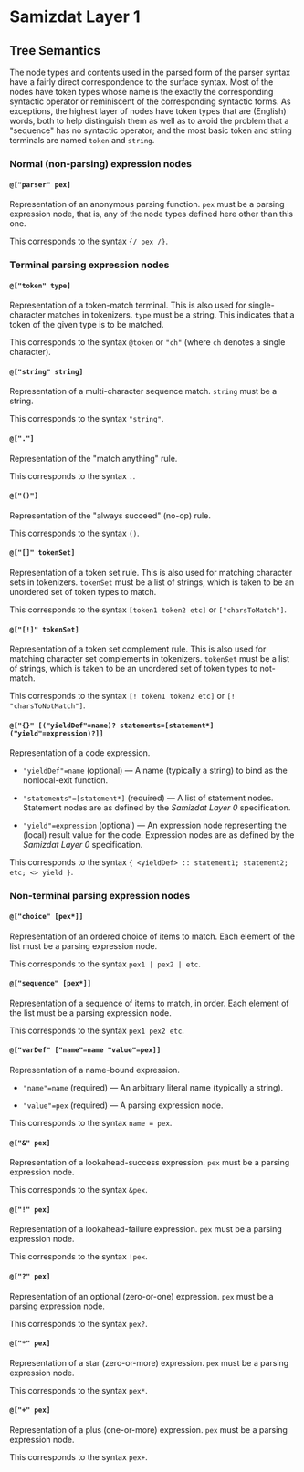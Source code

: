 Samizdat Layer 1
================

Tree Semantics
--------------

The node types and contents used in the parsed form of the parser syntax
have a fairly direct correspondence to the surface syntax. Most of the
nodes have token types whose name is the exactly the corresponding
syntactic operator or reminiscent of the corresponding syntactic forms.
As exceptions, the highest layer of nodes have token types that are
(English) words, both to help distinguish them as well as to avoid the
problem that a "sequence" has no syntactic operator; and the most basic
token and string terminals are named `token` and `string`.

### Normal (non-parsing) expression nodes

#### `@["parser" pex]`

Representation of an anonymous parsing function. `pex` must be a parsing
expression node, that is, any of the node types defined here other than
this one.

This corresponds to the syntax `{/ pex /}`.


### Terminal parsing expression nodes

#### `@["token" type]`

Representation of a token-match terminal. This is also used for
single-character matches in tokenizers. `type` must be a string. This
indicates that a token of the given type is to be matched.

This corresponds to the syntax `@token` or `"ch"` (where `ch` denotes
a single character).

#### `@["string" string]`

Representation of a multi-character sequence match. `string` must be a
string.

This corresponds to the syntax `"string"`.

#### `@["."]`

Representation of the "match anything" rule.

This corresponds to the syntax `.`.

#### `@["()"]`

Representation of the "always succeed" (no-op) rule.

This corresponds to the syntax `()`.

#### `@["[]" tokenSet]`

Representation of a token set rule. This is also used for matching
character sets in tokenizers. `tokenSet` must be a list of strings,
which is taken to be an unordered set of token types to match.

This corresponds to the syntax `[token1 token2 etc]` or `["charsToMatch"]`.

#### `@["[!]" tokenSet]`

Representation of a token set complement rule. This is also used for matching
character set complements in tokenizers. `tokenSet` must be a list of
strings, which is taken to be an unordered set of token types to not-match.

This corresponds to the syntax `[! token1 token2 etc]` or
`[! "charsToNotMatch"]`.

#### `@["{}" [("yieldDef"=name)? statements=[statement*] ("yield"=expression)?]]`

Representation of a code expression.

* `"yieldDef"=name` (optional) &mdash; A name (typically a string) to bind
  as the nonlocal-exit function.

* `"statements"=[statement*]` (required) — A list of statement nodes.
  Statement nodes are as defined by the *Samizdat Layer 0* specification.

* `"yield"=expression` (optional) — An expression node representing the
  (local) result value for the code. Expression nodes are as defined
  by the *Samizdat Layer 0* specification.

This corresponds to the syntax `{ <yieldDef> :: statement1; statement2;
etc; <> yield }`.


### Non-terminal parsing expression nodes

#### `@["choice" [pex*]]`

Representation of an ordered choice of items to match. Each element
of the list must be a parsing expression node.

This corresponds to the syntax `pex1 | pex2 | etc`.

#### `@["sequence" [pex*]]`

Representation of a sequence of items to match, in order. Each element
of the list must be a parsing expression node.

This corresponds to the syntax `pex1 pex2 etc`.

#### `@["varDef" ["name"=name "value"=pex]]`

Representation of a name-bound expression.

* `"name"=name` (required) &mdash; An arbitrary literal name
  (typically a string).

* `"value"=pex` (required) &mdash; A parsing expression node.

This corresponds to the syntax `name = pex`.

#### `@["&" pex]`

Representation of a lookahead-success expression. `pex` must be a parsing
expression node.

This corresponds to the syntax `&pex`.

#### `@["!" pex]`

Representation of a lookahead-failure expression. `pex` must be a parsing
expression node.

This corresponds to the syntax `!pex`.

#### `@["?" pex]`

Representation of an optional (zero-or-one) expression. `pex` must be a
parsing expression node.

This corresponds to the syntax `pex?`.

#### `@["*" pex]`

Representation of a star (zero-or-more) expression. `pex` must be a parsing
expression node.

This corresponds to the syntax `pex*`.

#### `@["+" pex]`

Representation of a plus (one-or-more) expression. `pex` must be a parsing
expression node.

This corresponds to the syntax `pex+`.

